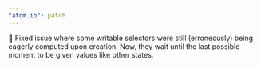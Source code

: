 ```yaml
---
"atom.io": patch
---
```


🐛 Fixed issue where some writable selectors were still (erroneously) being eagerly computed upon creation. Now, they wait until the last possible moment to be given values like other states.
